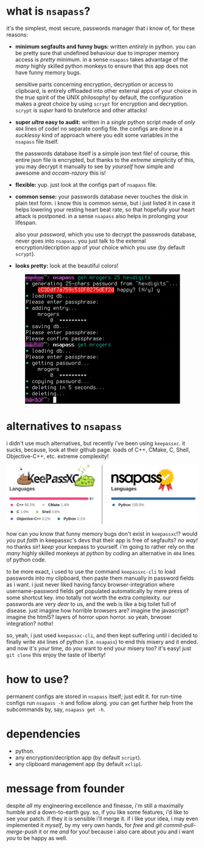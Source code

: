 # what is `nsapass`?
it's the simplest, most secure, passwords manager that i know of, for these
reasons:

- **minimum segfaults and funny bugs:**  written _entirely_ in python.  you
  can be pretty sure that undefined behaviour due to improper memory access
  is _pretty_ minimum.  in a sense `nsapass` takes advantage of the _many_
  highly skilled python monkeys to ensure that this app does not have funny
  memory bugs.

  sensitive parts concerning encryption, decryption or access to clipboard,
  is entirely offloaded into other external apps of your choice in the
  _true_ spirit of the UNIX philosophy!  by default, the configuration
  makes a _great_ choice by using `scrypt` for encryption and decryption.
  `scrypt` is _super_ hard to bruteforce and other attacks!

- **super _ultra_ easy to audit:**  written in a _single_ python script
  made of _only_ `404` lines of code!  no separate config file.  the
  configs are done in a _sucklessy_ kind of approach where you edit some
  variables in the `nsapass` file itself.

  the passwords database itself is a simple json text file!  of course,
  this entire json file is encrypted, but thanks to the _extreme_
  simplicity of this, you may decrypt it manually to see by _yourself_ how
  simple and awesome and _occam-razory_ this is!

- **flexible:**  yup.  just look at the configs part of `nsapass` file.

- **common sense:** your passwords database never touches the disk in plain
  text form.  i know this is common sense, but i just listed it in case it
  helps lowering your resting heart beat rate, so that hopefully your heart
  attack is postponed.  in a sense `nsapass` also helps in prolonging your
  lifespan.

  also your _password_, which you use to decrypt the passwrods database,
  never goes into `nsapass`.  you just talk to the external
  encryption/decription app of your choice which you use (by default
  `scrypt`).

- **looks pretty:**  look at the beautiful colors!

<p align="center">
    <img
    src="https://github.com/Al-Caveman/nsapass/blob/master/pics/screenshot.png">
</p>

# alternatives to `nsapass`
i didn't use much alternatives, but recently i've been using `keepassxc`.
it sucks, because, look at their github page.  loads of C++, CMake, C,
Shell, Objective-C++, etc. extreme complexity!

<p align="center">
    <img src="https://github.com/Al-Caveman/nsapass/blob/master/pics/comparision.png">
</p>

how can _you_ know that funny memory bugs don't exist in `keepassxc`!?
would _you_ put _faith_ in keepassxc's devs that their app is free of
segfaults?  _no way!_ no thanks sir! _keep_ your keepass to yourself.
i'm going to rather rely on the _many_ highly skilled monkeys at _python_
by coding an alternative in `404` lines of python code.

to be more exact, i used to use the command `keepassxc-cli` to load
passwords into my clipboard, then paste them manually in password fields as
i want.  i just never liked having fancy browser-integration where
username-password fields get populated automatically by mere press of some
shortcut key.  imo totally not worth the extra complexity.  our passwords
are very _dear_ to us, and the web is like a big toilet full of disease.
just imagine how horrible browsers are?  imagine the javascript?  imagine
the html5?  layers of horror upon horror.  so yeah, brwoser integration?
nothx!

so, yeah, i just used `keepassxc-cli`, and then kept suffering until i
decided to finally write `404` lines of python (i.e. `nsapass`) to end this
misery and it ended.  and now it's _your_ time, do _you_ want to end your
misery too?  it's easy!  just `git clone` this enjoy the taste of liberty!

# how to use?
permanent configs are stored in `nsapass` itself; just edit it.  for
run-time configs run `nsapass -h` and follow along.  you can get further
help from the subcommands by, say, `nsapass get -h`.

# dependencies

- python.
- any encryption/decription app (by default `script`).
- any clipboard management app (by default `xclip`).

# message from founder
despite _all_ my engineering excellence and finesse, i'm still a maximally
humble and a down-to-earth guy.  so, if you like some features, i'd like to
see your patch.  if they it is sensible i'll merge it.  if i like your
idea, i may even implemented it _myself_, by my very own hands, for _free_
and _git commit-pull-merge-push_ it or me _and_ for you!  because i also
care about _you_ and i want _you_ to be happy as well.
